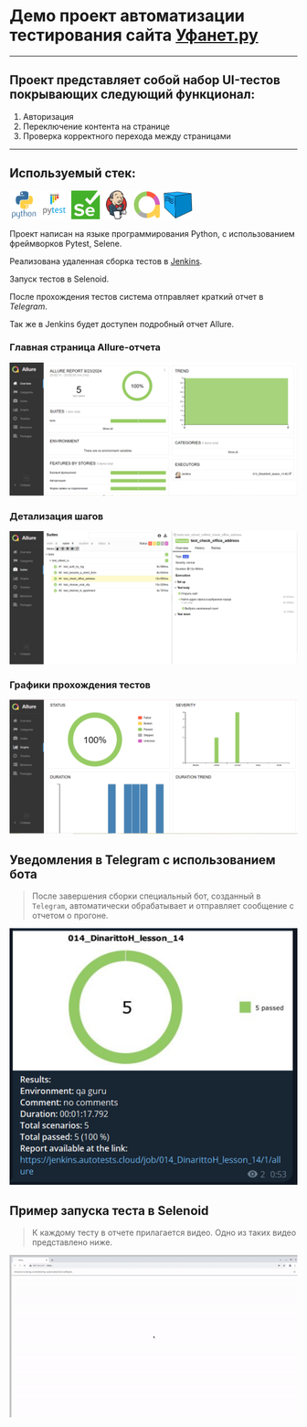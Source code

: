 # Демо проект автоматизации тестирования сайта [Уфанет.ру](https://ufanet.ru/)
___
## Проект представляет собой набор UI-тестов покрывающих следующий функционал:
1. Авторизация
2. Переключение контента на странице
3. Проверка корректного перехода между страницами
___
## Используемый стек:
<p align="left">
<img src="media/python-original-wordmark.svg" width="50" height="50"/>
<img src="media/pytest-original-wordmark.svg" width="50" height="50"/>
<img src="media/selenium-original-icon.png" width="50" height="50"/>
<img src="media/jenkins-original.svg" width="50" height="50"/>
<img src="media/allurereport-original-icon.png" width="50" height="50"/>
<img src="media/selenoid-original-icon.png" width="50" height="50"/>
</p>

Проект написан на языке программирования Python, с использованием фреймворков Pytest, Selene. 

Реализована удаленная сборка тестов в [Jenkins](https://jenkins.autotests.cloud/job/014_DinarittoH_lesson_14/).

Запуск тестов в Selenoid.

После прохождения тестов система отправляет краткий отчет в *Telegram*.

Так же в Jenkins будет доступен подробный отчет Allure.

### Главная страница Allure-отчета

<p align="center">
<img src="media/allure-report-main-page.png"/>
</p>

### Детализация шагов

<p align="center">
<img src="media/allure-report-steps.png"/>
</p>


### Графики прохождения тестов

<p align="center">
<img src="media/allure-report-graphs.png"/>
</p>


## Уведомления в Telegram с использованием бота

> После завершения сборки специальный бот, созданный в <code>Telegram</code>, автоматически обрабатывает и отправляет сообщение с отчетом о прогоне.

<p align="center">
<img src="media/telegram-report.png"/>
</p>

## Пример запуска теста в Selenoid

> К каждому тесту в отчете прилагается видео. Одно из таких видео представлено ниже.
<p align="center">
  <img src="media/selenoid-video.gif"/>
</p>